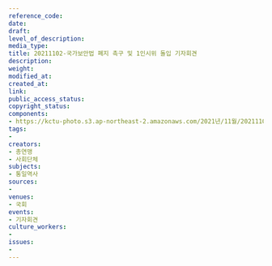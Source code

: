 ```yaml
---
reference_code: 
date: 
draft: 
level_of_description: 
media_type: 
title: 20211102-국가보안법 폐지 촉구 및 1인시위 돌입 기자회견
description: 
weight: 
modified_at: 
created_at: 
link: 
public_access_status: 
copyright_status: 
components:
- https://kctu-photo.s3.ap-northeast-2.amazonaws.com/2021년/11월/20211102-국가보안법+폐지+촉구+및+1인시위+돌입+기자회견/404413_63571_5331.jpg
tags:
- 
creators:
- 총연맹
- 사회단체
subjects:
- 통일역사
sources:
- 
venues:
- 국회
events:
- 기자회견
culture_workers:
- 
issues:
- 
---
```

